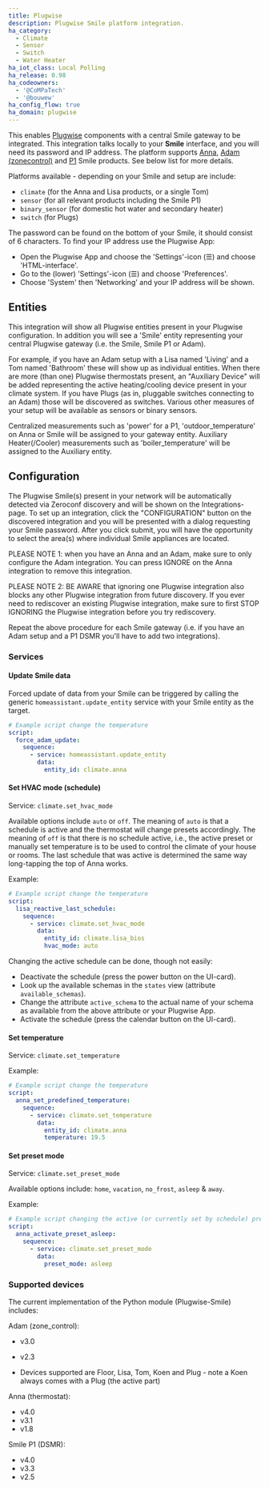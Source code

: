 ```yaml
---
title: Plugwise
description: Plugwise Smile platform integration.
ha_category:
  - Climate
  - Sensor
  - Switch
  - Water Heater
ha_iot_class: Local Polling
ha_release: 0.98
ha_codeowners:
  - '@CoMPaTech'
  - '@bouwew'
ha_config_flow: true
ha_domain: plugwise
---
```


This enables [Plugwise](https://www.plugwise.com) components with a central Smile gateway to be integrated. This integration talks locally to your **Smile** interface, and you will need its password and IP address.
The platform supports [Anna](https://www.plugwise.com/en_US/products/anna), [Adam (zonecontrol)](https://www.plugwise.com/en_US/zonecontrol) and [P1](https://www.plugwise.com/en_US/products/smile-p1) Smile products. See below list for more details.

Platforms available - depending on your Smile and setup are include:

 - `climate` (for the Anna and Lisa products, or a single Tom)
 - `sensor` (for all relevant products including the Smile P1)
 - `binary_sensor` (for domestic hot water and secondary heater)
 - `switch` (for Plugs)

The password can be found on the bottom of your Smile, it should consist of 6 characters. To find your IP address use the Plugwise App: 

 - Open the Plugwise App and choose the 'Settings'-icon (&#9776;) and choose 'HTML-interface'. 
 - Go to the (lower) 'Settings'-icon (&#9776;) and choose 'Preferences'. 
 - Choose 'System' then 'Networking' and your IP address will be shown.

## Entities

This integration will show all Plugwise entities present in your Plugwise configuration. In addition you will see a 'Smile' entity representing your central Plugwise gateway (i.e. the Smile, Smile P1 or Adam).

For example, if you have an Adam setup with a Lisa named 'Living' and a Tom named 'Bathroom' these will show up as individual entities. When there are more (than one) Plugwise thermostats present, an "Auxiliary Device" will be added representing the active heating/cooling device present in your climate system. If you have Plugs (as in, pluggable switches connecting to an Adam) those will be discovered as switches. Various other measures of your setup will be available as sensors or binary sensors.

Centralized measurements such as 'power' for a P1, 'outdoor_temperature' on Anna or Smile will be assigned to your gateway entity. Auxiliary Heater(/Cooler) measurements such as 'boiler_temperature' will be assigned to the Auxiliary entity.

## Configuration

The Plugwise Smile(s) present in your network will be automatically detected via Zeroconf discovery and will be shown on the Integrations-page. To set up an integration, click the "CONFIGURATION" button on the discovered integration and you will be presented with a dialog requesting your Smile password. After you click submit, you will have the opportunity to select the area(s) where individual Smile appliances are located.

PLEASE NOTE 1: when you have an Anna and an Adam, make sure to only configure the Adam integration. You can press IGNORE on the Anna integration to remove this integration. 

PLEASE NOTE 2: BE AWARE that ignoring one Plugwise integration also blocks any other Plugwise integration from future discovery. If you ever need to rediscover an existing Plugwise integration, make sure to first STOP IGNORING the Plugwise integration before you try rediscovery.

Repeat the above procedure for each Smile gateway (i.e. if you have an Adam setup and a P1 DSMR you'll have to add two integrations).

### Services

#### Update Smile data

Forced update of data from your Smile can be triggered by calling the generic `homeassistant.update_entity` service with your Smile entity as the target.

```yaml
# Example script change the temperature
script:
  force_adam_update:
    sequence:
      - service: homeassistant.update_entity
        data:
          entity_id: climate.anna
```

#### Set HVAC mode (schedule)

Service: `climate.set_hvac_mode`

Available options include `auto` or `off`. The meaning of `auto` is that a schedule is active and the thermostat will change presets accordingly. The meaning of `off` is that there is no schedule active, i.e., the active preset or manually set temperature is to be used to control the climate of your house or rooms.
The last schedule that was active is determined the same way long-tapping the top of Anna works.

Example:

```yaml
# Example script change the temperature
script:
  lisa_reactive_last_schedule:
    sequence:
      - service: climate.set_hvac_mode
        data:
          entity_id: climate.lisa_bios
          hvac_mode: auto
```

Changing the active schedule can be done, though not easily:

- Deactivate the schedule (press the power button on the UI-card).
- Look up the available schemas in the `states` view (attribute `available_schemas`).
- Change the attribute `active_schema` to the actual name of your schema as available from the above attribute or your Plugwise App.
- Activate the schedule (press the calendar button on the UI-card).

#### Set temperature

Service: `climate.set_temperature`

Example:

```yaml
# Example script change the temperature
script:
  anna_set_predefined_temperature:
    sequence:
      - service: climate.set_temperature
        data:
          entity_id: climate.anna
          temperature: 19.5
```

#### Set preset mode

Service: `climate.set_preset_mode`

Available options include: `home`, `vacation`, `no_frost`, `asleep` & `away`.

Example:

```yaml
# Example script changing the active (or currently set by schedule) preset
script:
  anna_activate_preset_asleep:
    sequence:
      - service: climate.set_preset_mode
        data:
          preset_mode: asleep
```

### Supported devices

The current implementation of the Python module (Plugwise-Smile) includes:

Adam (zone_control):

 - v3.0
 - v2.3

 - Devices supported are Floor, Lisa, Tom, Koen and Plug - note a Koen always comes with a Plug (the active part) 

Anna (thermostat):

 - v4.0
 - v3.1
 - v1.8

Smile P1 (DSMR):

 - v4.0
 - v3.3
 - v2.5
